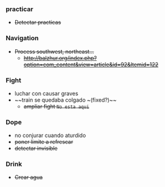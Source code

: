 ### practicar
- ~~Detectar practicas~~

### Navigation
- ~~Process southwest, northeast...~~
  - ~~http://balzhur.org/index.php?option=com_content&view=article&id=92&Itemid=122~~

### Fight
- luchar con causar graves
- ~~train se quedaba colgado ~(fixed?)~~
  - ~~ampliar fight `No esta aqui`~~

### Dope
- no conjurar cuando aturdido
- ~~poner limite a refrescar~~
- ~~detectar invisible~~

### Drink
- ~~Crear agua~~
